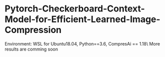 # Pytorch-Checkerboard-Context-Model-for-Efficient-Learned-Image-Compression
Environment: WSL for Ubuntu18.04, Python==3.6, CompresAi == 1.18\\
More results are comming soon
